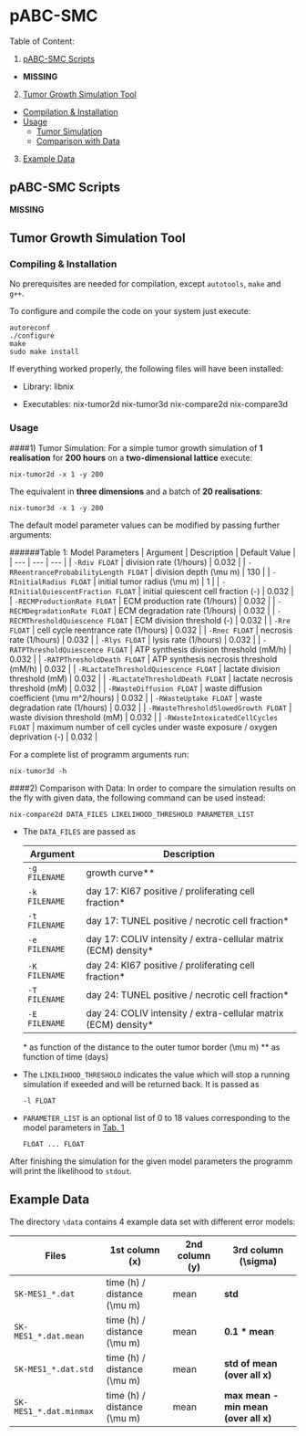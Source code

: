 # pABC-SMC

Table of Content:

1. [pABC-SMC Scripts](#pabc-smc-scripts)
  * **MISSING**
2. [Tumor Growth Simulation Tool](#tumor-growth-simulation-tool)
  * [Compilation & Installation](#compiling--installation)
  * [Usage](#usage)
    * [Tumor Simulation](#1-tumor-simulation)
    * [Comparison with Data](#2-comparison-with-data)
3. [Example Data](#example-data)


## pABC-SMC Scripts

**MISSING**

## Tumor Growth Simulation Tool
### Compiling & Installation
No prerequisites are needed for compilation, except `autotools`, `make` and `g++`. 


To configure and compile the code on your system just execute: 
```
autoreconf
./configure
make
sudo make install
``` 

If everything worked properly, the following files will have been installed:

* Library:
  libnix
  
* Executables:
  nix-tumor2d
  nix-tumor3d
  nix-compare2d
  nix-compare3d
  

### Usage 
####1) Tumor Simulation:
For a simple tumor growth simulation of **1 realisation** for **200 hours** on a **two-dimensional lattice** execute:

```
nix-tumor2d -x 1 -y 200
```

The equivalent in **three dimensions** and a batch of **20 realisations**:

```
nix-tumor3d -x 1 -y 200
```

The default model parameter values can be modified by passing further arguments:

######Table 1: Model Parameters
| Argument | Description | Default Value |
| --- | --- | --- |
| `-Rdiv FLOAT` | division rate (1/hours) | 0.032 |
| `-RReentranceProbabilityLength FLOAT` | division depth (\mu m) | 130 |
| `-RInitialRadius FLOAT` | initial tumor radius (\mu m) | 1 |
| `-RInitialQuiescentFraction FLOAT` | initial quiescent cell fraction (-) | 0.032 |
| `-RECMProductionRate FLOAT` | ECM production rate (1/hours) | 0.032 |
| `-RECMDegradationRate FLOAT` | ECM degradation rate (1/hours) | 0.032 |
| `-RECMThresholdQuiescence FLOAT` | ECM division threshold (-) | 0.032 |
| `-Rre FLOAT` | cell cycle reentrance rate (1/hours) | 0.032 |
| `-Rnec FLOAT` | necrosis rate (1/hours) | 0.032 |
| `-Rlys FLOAT` | lysis rate (1/hours) | 0.032 |
| `-RATPThresholdQuiescence FLOAT` | ATP synthesis division threshold (mM/h) | 0.032 |
| `-RATPThresholdDeath FLOAT` | ATP synthesis necrosis threshold (mM/h) | 0.032 |
| `-RLactateThresholdQuiescence FLOAT` | lactate division threshold (mM) | 0.032 |
| `-RLactateThresholdDeath FLOAT` | lactate necrosis threshold (mM) | 0.032 |
| `-RWasteDiffusion FLOAT` | waste diffusion coefficient (\mu m^2/hours) | 0.032 |
| `-RWasteUptake FLOAT` | waste degradation rate (1/hours) | 0.032 |
| `-RWasteThresholdSlowedGrowth FLOAT` | waste division threshold (mM) | 0.032 |
| `-RWasteIntoxicatedCellCycles FLOAT` | maximum number of cell cycles under waste exposure / oxygen deprivation (-) | 0.032 |

For a complete list of programm arguments run:

```
nix-tumor3d -h
```

####2) Comparison with Data:
In order to compare the simulation results on the fly with given data, the following command can be used instead:

```
nix-compare2d DATA_FILES LIKELIHOOD_THRESHOLD PARAMETER_LIST
```

* The `DATA_FILES` are passed as

  | Argument | Description |
  | --- | --- |
  | `-g FILENAME` | growth curve\*\* |
  | `-k FILENAME` | day 17: KI67 positive / proliferating cell fraction* |
  | `-t FILENAME` | day 17: TUNEL positive / necrotic cell fraction* |
  | `-e FILENAME` | day 17: COLIV intensity / extra-cellular matrix (ECM) density* |
  | `-K FILENAME` | day 24: KI67 positive / proliferating cell fraction* |
  | `-T FILENAME` | day 24: TUNEL positive / necrotic cell fraction* |
  | `-E FILENAME` | day 24: COLIV intensity / extra-cellular matrix (ECM) density* |
  \* as function of the distance to the outer tumor border (\mu m)
  \*\* as function of time (days)
 
* The `LIKELIHOOD_THRESHOLD` indicates the value which will stop a running simulation if exeeded and will be returned back. It is passed as 
  
  ```-l FLOAT```
  
* `PARAMETER_LIST` is an optional list of 0 to 18 values corresponding to the model parameters in [Tab. 1](#table-1-model-parameters) 

  ```FLOAT ... FLOAT```

After finishing the simulation for the given model parameters the programm will print the likelihood to `stdout`. 
 
## Example Data
The directory `\data` contains 4 example data set with different error models:

| Files | 1st column (x) | 2nd column (y) | 3rd column (\sigma) |
| --- | --- | --- | --- |
| `SK-MES1_*.dat` | time (h) / distance (\mu m) | mean | **std** |
| `SK-MES1_*.dat.mean` | time (h) / distance (\mu m) | mean | **0.1 * mean** |
| `SK-MES1_*.dat.std` | time (h) / distance (\mu m) | mean | **std of mean (over all x)** |
| `SK-MES1_*.dat.minmax` | time (h) / distance (\mu m) | mean | **max mean - min mean (over all x)** |
